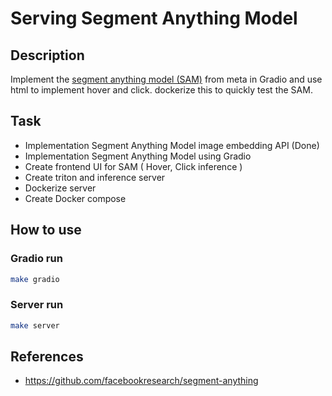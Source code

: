 # Serving Segment Anything Model
## Description
Implement the [segment anything model (SAM)](https://github.com/facebookresearch/segment-anything) from meta in Gradio and use html to implement hover and click.
dockerize this to quickly test the SAM.

## Task
- Implementation Segment Anything Model image embedding API (Done)
- Implementation Segment Anything Model using Gradio
- Create frontend UI for SAM ( Hover, Click inference )
- Create triton and inference server
- Dockerize server
- Create Docker compose

## How to use
### Gradio run
```bash
make gradio
```
### Server run
```bash
make server
```

## References
- https://github.com/facebookresearch/segment-anything